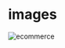 # images
![ecommerce](https://github.com/shyamaldas-122/images/assets/83920184/e3e9be22-ba13-43ef-b67c-581bd3154405)
